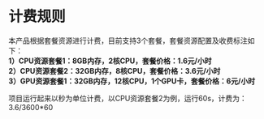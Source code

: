 # 计费规则

本产品根据套餐资源进行计费，目前支持3个套餐，套餐资源配置及收费标注如下：  
**1）CPU资源套餐1：8GB内存，2核CPU，套餐价格：1.6元/小时**  
**2）CPU资源套餐2：32GB内存，8核CPU，套餐价格：3.6元/小时**  
**3）GPU资源套餐1：32GB内存，12核CPU，1个GPU卡，套餐价格：6元/小时**

项目运行起来以秒为单位计费，以CPU资源套餐2为例，运行60s，计费为： 3.6/3600*60
